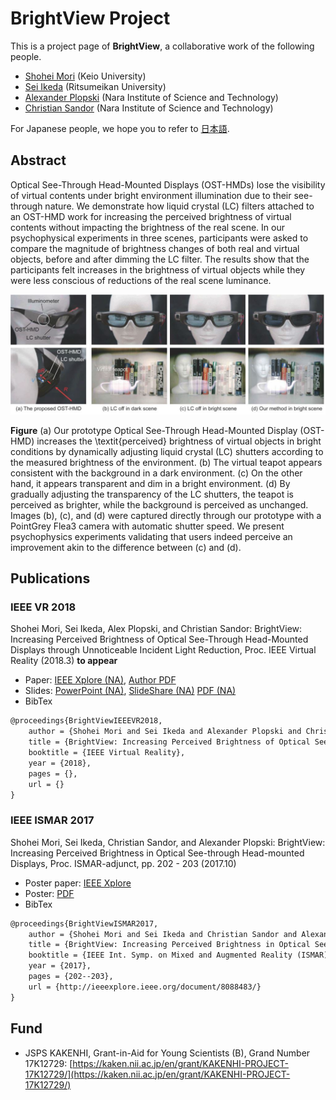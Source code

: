 # BrightView Project

This is a project page of **BrightView**, a collaborative work of the following people.

* [Shohei Mori](https://sites.google.com/view/smori/) (Keio University)
* [Sei Ikeda](https://sites.google.com/view/ikeda-sei/home) (Ritsumeikan University)
* [Alexander Plopski](http://imd.naist.jp/people/alexanderplopski/) (Nara Institute of Science and Technology)
* [Christian Sandor](http://imd.naist.jp/people/christiansandor/) (Nara Institute of Science and Technology)

For Japanese people, we hope you to refer to [日本語](./README_JP.md).

## Abstract

Optical See-Through Head-Mounted Displays (OST-HMDs) lose the visibility of virtual contents under bright environment illumination due to their see-through nature. We demonstrate how liquid crystal (LC) filters attached to an OST-HMD work for increasing the perceived brightness of virtual contents without impacting the brightness of the real scene. In our psychophysical experiments in three scenes, participants were asked to compare the magnitude of brightness changes of both real and virtual objects, before and after dimming the LC filter. The results show that the participants felt increases in the brightness of virtual objects while they were less conscious of reductions of the real scene luminance.

![teaser](./figs/teaser.jpg)

**Figure** (a) Our prototype Optical See-Through Head-Mounted Display (OST-HMD) increases the \textit{perceived} brightness of virtual objects in bright conditions by dynamically adjusting liquid crystal (LC) shutters according to the measured brightness of the environment. (b) The virtual teapot appears consistent with the background in a dark environment. (c) On the other hand, it appears transparent and dim in a bright environment. (d) By gradually adjusting the transparency of the LC shutters, the teapot is perceived as  brighter, while the background is perceived as unchanged. Images (b), (c), and (d) were captured directly through our prototype with a PointGrey Flea3 camera with automatic shutter speed. We present psychophysics experiments validating that users indeed perceive an improvement akin to the difference between (c) and (d).

## Publications
### IEEE VR 2018

Shohei Mori, Sei Ikeda, Alex Plopski, and Christian Sandor: BrightView: Increasing Perceived  Brightness of Optical See-Through Head-Mounted Displays through Unnoticeable Incident Light Reduction, Proc. IEEE Virtual Reality (2018.3) **to appear**

* Paper: [IEEE Xplore (NA)](./), [Author PDF](./vr2018/brightview-vr2018.pdf)
* Slides: [PowerPoint (NA)](./), [SlideShare (NA)](./) [PDF (NA)](./)
* BibTex
```tex
@proceedings{BrightViewIEEEVR2018,
	author = {Shohei Mori and Sei Ikeda and Alexander Plopski and Christian Sandor},
	title = {BrightView: Increasing Perceived Brightness of Optical See-Through Head-Mounted Displays through Unnoticeable Incident Light Reduction},
	booktitle = {IEEE Virtual Reality},
	year = {2018},
	pages = {},
	url = {}
}
```

### IEEE ISMAR 2017

Shohei Mori, Sei Ikeda, Christian Sandor, and Alexander Plopski: BrightView: Increasing Perceived Brightness in Optical See-through Head-mounted Displays, Proc. ISMAR-adjunct, pp. 202 - 203 (2017.10)

* Poster paper: [IEEE Xplore](http://ieeexplore.ieee.org/document/8088483/)
* Poster: [PDF](./papers/ismar2017/poster_ismar2017.pdf)
* BibTex
```tex
@proceedings{BrightViewISMAR2017,
	author = {Shohei Mori and Sei Ikeda and Christian Sandor and Alexander Plopski},
	title = {BrightView: Increasing Perceived Brightness in Optical See-through Head-mounted Displays},
	booktitle = {IEEE Int. Symp. on Mixed and Augmented Reality (ISMAR)-Adjunct},
	year = {2017},
	pages = {202--203},
	url = {http://ieeexplore.ieee.org/document/8088483/}
}
```

## Fund

* JSPS KAKENHI, Grant-in-Aid for Young Scientists (B), Grand Number 17K12729: [https://kaken.nii.ac.jp/en/grant/KAKENHI-PROJECT-17K12729/](https://kaken.nii.ac.jp/en/grant/KAKENHI-PROJECT-17K12729/)